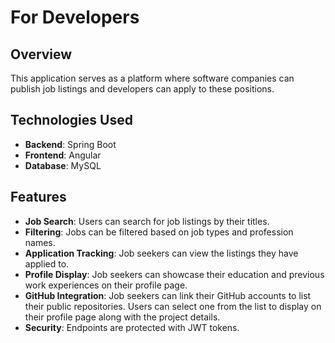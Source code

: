 # For Developers

## Overview
This application serves as a platform where software companies can publish job listings and developers can apply to these positions.

## Technologies Used
- **Backend**: Spring Boot
- **Frontend**: Angular
- **Database**: MySQL

## Features
- **Job Search**: Users can search for job listings by their titles.
- **Filtering**: Jobs can be filtered based on job types and profession names.
- **Application Tracking**: Job seekers can view the listings they have applied to.
- **Profile Display**: Job seekers can showcase their education and previous work experiences on their profile page.
- **GitHub Integration**: Job seekers can link their GitHub accounts to list their public repositories. Users can select one from the list to display on their profile page along with the project details.
- **Security**: Endpoints are protected with JWT tokens.


